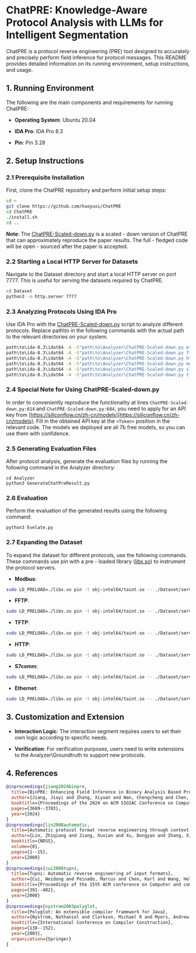 # ChatPRE: Knowledge-Aware Protocol Analysis with LLMs for Intelligent Segmentation

ChatPRE is a protocol reverse engineering (PRE) tool designed to accurately and precisely perform field inference for protocol messages. This README provides detailed information on its running environment, setup instructions, and usage.

## 1. Running Environment

The following are the main components and requirements for running ChatPRE:

- **Operating System**: Ubuntu 20.04

- **IDA Pro**: IDA Pro 8.3

- **Pin**: Pin 3.28

## 2. Setup Instructions

### 2.1 Prerequisite Installation

First, clone the ChatPRE repository and perform initial setup steps:

```bash
cd ~
git clone https://github.com/huoyuxi/ChatPRE
cd ChatPRE
./install.sh
cd ..
```

**Note**: The [ChatPRE-Scaled-down.py](https://github.com/huoyuxi/ChatPRE/blob/master/Analyzer/ChatPRE-Scaled-down.py) is a scaled - down version of ChatPRE that can approximately reproduce the paper results. The full - fledged code will be open - sourced after the paper is accepted.

### 2.2 Starting a Local HTTP Server for Datasets

Navigate to the Dataset directory and start a local HTTP server on port 7777. This is useful for serving the datasets required by ChatPRE.

```bash
cd Dataset
python3 -m http.server 7777
```

### 2.3 Analyzing Protocols Using IDA Pro

Use IDA Pro with the [ChatPRE-Scaled-down.py](https://github.com/huoyuxi/ChatPRE/blob/master/Analyzer/ChatPRE-Scaled-down.py) script to analyze different protocols. Replace path\to in the following commands with the actual path to the relevant directories on your system.

```bash
path\to\ida-8.3\idat64 -A -S"path\to\Analyzer\ChatPRE-Scaled-down.py ethernet 0" path\to\Dataset\server\OpENer
path\to\ida-8.3\idat64 -A -S"path\to\Analyzer\ChatPRE-Scaled-down.py ftp 2" path\to\Dataset\server\fftp
path\to\ida-8.3\idat64 -A -S"path\to\Analyzer\ChatPRE-Scaled-down.py http 0" path\to\Dataset\server\miniweb
path\to\ida-8.3\idat64 -A -S"path\to\Analyzer\ChatPRE-Scaled-down.py modbus 1" path\to\Dataset\server\tcpmodbus
path\to\ida-8.3\idat64 -A -S"path\to\Analyzer\ChatPRE-Scaled-down.py s7comm 2"  path\to\Dataset\server\libsnap7.so
path\to\ida-8.3\idat64 -A -S"path\to\Analyzer\ChatPRE-Scaled-down.py tftp 0" path\to\Dataset\server\in.tftpd
```

### 2.4 Special Note for Using ChatPRE-Scaled-down.py

In order to conveniently reproduce the functionality at lines `ChatPRE-Scaled-down.py:614` and `ChatPRE-Scaled-down.py:684`, you need to apply for an API key from [https://siliconflow.cn/zh-cn/models](https://siliconflow.cn/zh-cn/models). Fill in the obtained API key at the `<Token>` position in the relevant code. The models we deployed are all 7b free models, so you can use them with confidence.


### 2.5 Generating Evaluation Files

After protocol analysis, generate the evaluation files by running the following command in the Analyzer directory:

```
cd Analyzer
python3 GenerateChatPreResult.py
```

### 2.6 Evaluation

Perform the evaluation of the generated results using the following command:

```
python3 Evelate.py
```

### 2.7 Expanding the Dataset

To expand the dataset for different protocols, use the following commands. These commands use pin with a pre - loaded library ([libx.so](https://github.com/ecnusse/BinPRE/blob/main/src/libx.so)) to instrument the protocol servers.

- **Modbus**:

```bash
sudo LD_PRELOAD=./libx.so pin -t obj-intel64/taint.so -- ./Dataset/server/tcpmodbus
```

- **FFTP**:

```bash
sudo LD_PRELOAD=./libx.so pin -t obj-intel64/taint.so -- ./Dataset/server/fftp ./Dataset/server/fftp.conf
```

- **TFTP**:

```bash
sudo LD_PRELOAD=./libx.so pin -t obj-intel64/taint.so -- ./Dataset/server/tftpd -l -p -s ./Dataset/server
```

- **HTTP**:

```bash
sudo LD_PRELOAD=./libx.so pin -t obj-intel64/taint.so -- ./Dataset/server/miniweb
```

- **S7comm**:

```bash
sudo LD_PRELOAD=./libx.so pin -t obj-intel64/taint.so -- ./Dataset/server/S7comm
```

- **Ethernet**:

```bash
sudo LD_PRELOAD=./libx.so pin -t obj-intel64/taint.so -- ./Dataset/server/OpENer eth0
```
## 3. Customization and Extension

- **Interaction Logic**: The interaction segment requires users to set their own logic according to specific needs.

- **Verification**: For verification purposes, users need to write extensions to the Analyzer\Groundtruth to support new protocols.

## 4. References

```bib
@inproceedings{jiang2024binpre,
  title={BinPRE: Enhancing Field Inference in Binary Analysis Based Protocol Reverse Engineering},
  author={Jiang, Jiayi and Zhang, Xiyuan and Wan, Chengcheng and Chen, Haoyi and Sun, Haiying and Su, Ting},
  booktitle={Proceedings of the 2024 on ACM SIGSAC Conference on Computer and Communications Security},
  pages={3689--3703},
  year={2024}
}
@inproceedings{lin2008automatic,
  title={Automatic protocol format reverse engineering through context-aware monitored execution.},
  author={Lin, Zhiqiang and Jiang, Xuxian and Xu, Dongyan and Zhang, Xiangyu},
  booktitle={NDSS},
  volume={8},
  pages={1--15},
  year={2008}
}
@inproceedings{cui2008tupni,
  title={Tupni: Automatic reverse engineering of input formats},
  author={Cui, Weidong and Peinado, Marcus and Chen, Karl and Wang, Helen J and Irun-Briz, Luis},
  booktitle={Proceedings of the 15th ACM conference on Computer and communications security},
  pages={391--402},
  year={2008}
}
@inproceedings{nystrom2003polyglot,
  title={Polyglot: An extensible compiler framework for Java},
  author={Nystrom, Nathaniel and Clarkson, Michael R and Myers, Andrew C},
  booktitle={International Conference on Compiler Construction},
  pages={138--152},
  year={2003},
  organization={Springer}
}
```
